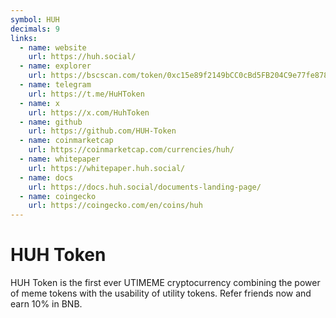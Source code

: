 ```yaml
---
symbol: HUH
decimals: 9
links:
  - name: website
    url: https://huh.social/
  - name: explorer
    url: https://bscscan.com/token/0xc15e89f2149bCC0cBd5FB204C9e77fe878f1e9b2
  - name: telegram
    url: https://t.me/HuHToken
  - name: x
    url: https://x.com/HuhToken
  - name: github
    url: https://github.com/HUH-Token
  - name: coinmarketcap
    url: https://coinmarketcap.com/currencies/huh/
  - name: whitepaper
    url: https://whitepaper.huh.social/
  - name: docs
    url: https://docs.huh.social/documents-landing-page/
  - name: coingecko
    url: https://coingecko.com/en/coins/huh
---
```


# HUH Token

HUH Token is the first ever UTIMEME cryptocurrency combining the power of meme tokens with the usability of utility tokens. Refer friends now and earn 10% in BNB.
